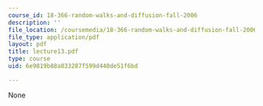 ```yaml
---
course_id: 18-366-random-walks-and-diffusion-fall-2006
description: ''
file_location: /coursemedia/18-366-random-walks-and-diffusion-fall-2006/6e9819b88a833287f599d440de51f6bd_lecture13.pdf
file_type: application/pdf
layout: pdf
title: lecture13.pdf
type: course
uid: 6e9819b88a833287f599d440de51f6bd

---
```

None